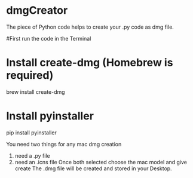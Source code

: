 # dmgCreator
The piece of Python code helps to create your .py code as dmg file.

#First run the code in the Terminal

# Install create-dmg (Homebrew is required)
brew install create-dmg

# Install pyinstaller
pip install pyinstaller

You need two things for any mac dmg creation
  1. need a .py file
  2. need an .icns file
Once both selected choose the mac model and give create
The .dmg file will be created and stored in your Desktop.
